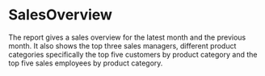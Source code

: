 # SalesOverview

The report gives a sales overview for the latest month and the previous month. It also shows the top three sales managers, different product categories specifically the top five customers by product category and the top five sales employees by product category.

